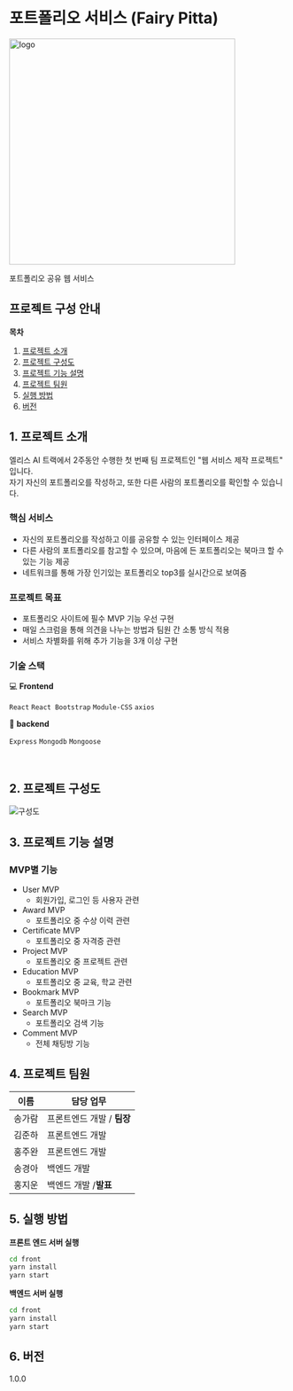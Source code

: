 # 포트폴리오 서비스 (Fairy Pitta)
<img width="408" alt="logo" src="https://user-images.githubusercontent.com/96907766/190889087-ba1358df-f4a9-4a46-b7c2-c41954c1e5b8.png">

포트폴리오 공유 웹 서비스

## 프로젝트 구성 안내
**목차**
1. [프로젝트 소개](#1-프로젝트-소개)
2. [프로젝트 구성도](#2-프로젝트-구성도)
3. [프로젝트 기능 설명](#3-프로젝트-기능-설명)
4. [프로젝트 팀원](#4-프로젝트-팀원)
5. [실행 방법](#5-실행-방법)
6. [버전](#6-버전)


## 1. 프로젝트 소개
엘리스 AI 트랙에서 2주동안 수행한 첫 번째 팀 프로젝트인 "웹 서비스 제작 프로젝트" 입니다. <br>
자기 자신의 포트폴리오를 작성하고, 또한 다른 사람의 포트폴리오를 확인할 수 있습니다.

### 핵심 서비스
- 자신의 포트폴리오를 작성하고 이를 공유할 수 있는 인터페이스 제공
- 다른 사람의 포트폴리오를 참고할 수 있으며, 마음에 든 포트폴리오는 북마크 할 수 있는 기능 제공
- 네트워크를 통해 가장 인기있는 포트폴리오 top3를 실시간으로 보여줌 

### 프로젝트 목표
- 포트폴리오 사이트에 필수 MVP 기능 우선 구현
- 매일 스크럼을 통해 의견을 나누는 방법과 팀원 간 소통 방식 적용
- 서비스 차별화를 위해 추가 기능을 3개 이상 구현


### 기술 스택
 
:computer: **Frontend**

`React`
`React Bootstrap`
`Module-CSS`
`axios`

:floppy_disk: **backend**

`Express`
`Mongodb`
`Mongoose`

<br>

## 2. 프로젝트 구성도
![구성도](https://user-images.githubusercontent.com/96907766/190888843-69992b0d-b888-458e-b492-a8883b36f7ad.png)

## 3. 프로젝트 기능 설명

### MVP별 기능
 
- User MVP
  - 회원가입, 로그인 등 사용자 관련
- Award MVP
  - 포트폴리오 중 수상 이력 관련
- Certificate MVP
  - 포트폴리오 중 자격증 관련
- Project MVP
  - 포트폴리오 중 프로젝트 관련
- Education MVP
  - 포트폴리오 중 교육, 학교 관련
- Bookmark MVP
  - 포트폴리오 북마크 기능
- Search MVP
  - 포트폴리오 검색 기능
- Comment MVP
  - 전체 채팅방 기능
  
## 4. 프로젝트 팀원

| 이름   | 담당 업무                     |
| ------ | ----------------------------- |
| 송가람 | 프론트엔드 개발 / **팀장**     |
| 김준하 | 프론트엔드 개발      |
| 홍주완 |  프론트엔드 개발     |
| 송경아 | 백엔드 개발 |
| 홍지운 |   백엔드 개발 /**발표**     |

## 5. 실행 방법

**프론트 엔드 서버 실행**
```bash
cd front
yarn install
yarn start
```
**백엔드 서버 실행**
```bash
cd front
yarn install
yarn start
```
## 6. 버전
1.0.0
